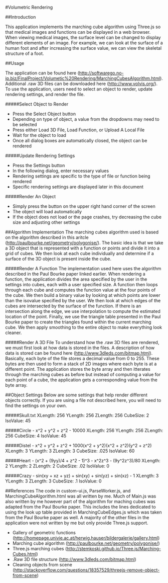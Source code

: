 #Volumetric Rendering

##Introduction

This application implements the marching cube algorithm using Three.js so that medical images and functions can be displayed in a web browser.  When viewing medical images, the surface level can be changed to display different elements of an image.  For example, we can look at the surface of a human foot and after increasing the surface value, we can view the skeletal structure of a foot.

##Usage

The application can be found here 
(http://softwarego.no-ip.biz/FinalProject/Volumetic%20Rendering/MarchingCubesAlgorithm.html).  Additional .raw 3D files can be downloaded here (http://www.volvis.org/).  To use the application, users need to select an object to render, update rendering settings, and render the file.

#####Select Object to Render
* Press the Select Object button
* Depending on type of object, a value from the dropdowns may need to be selected
* Press either Load 3D File, Load Function, or Upload A Local File
* Wait for the object to load
* Once all dialog boxes are automatically closed, the object can be rendered

#####Update Rendering Settings
* Press the Settings button
* In the following dialog, enter necessary values
* Rendering settings are specific to the type of file or function being rendered
* Specific rendering settings are displayed later in this document

#####Render An Object
* Simply press the button on the upper right hand corner of the screen
* The object will load automatically
* If the object does not load or the page crashes, try decreasing the cube size and adjusting other settings

##Algorithm Implementation
The marching cubes algorithm used is based on the algorithm described in this aritcle (http://paulbourke.net/geometry/polygonise/).  The basic idea is that we take a 3D object that is represented with a function or points and divide it into a grid of cubes.  We then look at each cube individually and determine if a surface of the 3D object is present inside the cube.  

#####Render A Function
The implementation used here uses the algorithm described in the Paul Bourke paper linked earlier.  When rendering a function, the application divides the area specified by the user in the settings into cubes, each with a user specified size.  A function then loops through each cube and computes the function value at the four points of the cube.  We then build a binary value by looking at which points are lower than the isovalue specified by the user.  We then look at which edges of the cubes are intersected by the surface of the function.  If there is an intersection along the edge, we use interpolation to compute the estimated location of the point.  Finally, we use the triangle table presented in the Paul Bourke paper to create the triangles found within the current marching cube.  We then apply smoothing to the entire object to make everything look cleaner.

#####Render A 3D File
To understand how the .raw 3D files are rendered, we must first look at how data is stored in the files.  A description of how data is stored can be found here (http://www.3dleds.com/bitmap.html).  Basically, each byte of the file stores a decimal value from 0 to 255.  These bytes are then used to form a stack of 2D images where each byte is at a different point.  The application stores the byte array and then itterates through the marching cubes as before but instead of computing a value for each point of a cube, the application gets a corresponding value from the byte array.  

##Object Settings
Below are some settings that help render different objects correctly.  If you are using a file not described here, you will need to find the settings on your own.

#####Skull.txt
    XLength: 256
    YLength: 256
    ZLength: 256
    CubeSize: 2
    IsoValue: 45

#####Circle - x^2 + y^2 + z^2 - 10000
    XLength: 256
    YLength: 256
    ZLength: 256
    CubeSize: 4
    IsoValue: 45
    
#####Distel - x^2 + y^2 + z^2 + 1000(x^2 + y^2)(x^2 + z^2)(y^2 + z^2)
    XLength: 3
    YLength: 3
    ZLength: 3
    CubeSize: .025
    IsoValue: 60
    
#####Heart - (x^2 + (9yy)/4 + z^2 - 1)^3 - x^2z^3 - (9y^2z^3)/80
    XLength: 2
    YLength: 2
    ZLength: 2
    CubeSize: .02
    IsoValue: 0

#####Crazy - sin(xy + xz + yz) + sin(xy) + sin(yz) + sin(xz) - 1
    XLength: 3
    YLength: 3
    ZLength: 3
    CubeSize: .1
    IsoValue: 0

##References
The code in custom-ui.js, ParseWorker.js, and MarchingCubeAlgorithm.html was all written by me.  Much of Main.js was also written by me however part of the algorithm for maching cubes was adapted from the Paul Bourke paper.  This includes the lines dedicated to using the look up table provided in MarchingCubeEdges.js which was taken from the Paul Bourke paper as well.  A majority of the other files in the application were not written by me but only provide Three.js support.
* Gallery of geometric functions (http://homepage.univie.ac.at/herwig.hauser/bildergalerie/gallery.html)
* Marching cube algorithm (http://paulbourke.net/geometry/polygonise/)
* Three.js marching cubes (http://stemkoski.github.io/Three.js/Marching-Cubes.html)
* .Raw 3D file structure (http://www.3dleds.com/bitmap.html)
* Cleaning objects from scene (http://stackoverflow.com/questions/18357529/threejs-remove-object-from-scene)

